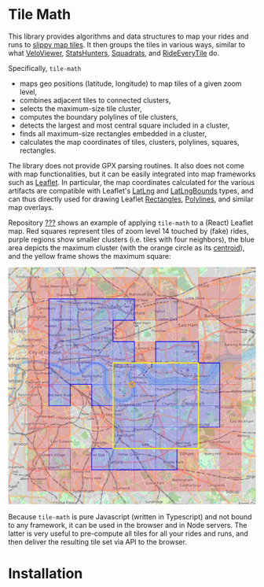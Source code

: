 # Tile Math

This library provides algorithms and data structures to map your rides and runs to [slippy map tiles](https://wiki.openstreetmap.org/wiki/Slippy_map_tilenames).
It then groups the tiles in various ways, similar to what
[VeloViewer](https://veloviewer.com/explorer), [StatsHunters](https://www.statshunters.com),
[Squadrats](https://squadrats.com/activities), and [RideEveryTile](https://rideeverytile.com) do.

Specifically, `tile-math`
* maps geo positions (latitude, longitude) to map tiles of a given zoom level,
* combines adjacent tiles to connected clusters,
* selects the maximum-size tile cluster,
* computes the boundary polylines of tile clusters,
* detects the largest and most central square included in a cluster,
* finds all maximum-size rectangles embedded in a cluster,
* calculates the map coordinates of tiles, clusters, polylines, squares, rectangles.  

The library does not provide GPX parsing routines. It also does not come with map functionalities,
but it can be easily integrated into map frameworks such as [Leaflet](https://leafletjs.com).
In particular, the map coordinates calculated for the various artifacts are compatible with Leaflet's
[LatLng](https://leafletjs.com/reference.html#latlng) and [LatLngBounds](https://leafletjs.com/reference.html#latlngbounds)
types, and can thus directly used for drawing Leaflet [Rectangles](https://leafletjs.com/reference.html#rectangle),
[Polylines](https://leafletjs.com/reference.html#polyline), and similar map overlays.

Repository [???]() shows an example of applying `tile-math` to a (React) Leaflet map.
Red squares represent tiles of zoom level 14 touched by (fake) rides,
purple regions show smaller clusters (i.e. tiles with four neighbors),
the blue area depicts the maximum cluster (with the orange circle as its [centroid](https://en.wikipedia.org/wiki/Centroid)),
and the yellow frame shows the maximum square:

<img src="demo.png" alt="Integration into Leaflet" style="width:700px;"/>

Because `tile-math` is pure Javascript (written in Typescript) and not bound to any framework,
it can be used in the browser and in Node servers. The latter is very useful to pre-compute all tiles
for all your rides and runs, and then deliver the resulting tile set via API to the browser.

# Installation
